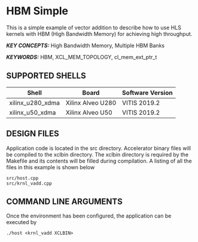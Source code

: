 HBM Simple
======================

This is a simple example of vector addition to describe how to use HLS kernels with HBM (High Bandwidth Memory) for achieving high throughput.

***KEY CONCEPTS:*** High Bandwidth Memory, Multiple HBM Banks

***KEYWORDS:*** HBM, XCL_MEM_TOPOLOGY, cl_mem_ext_ptr_t

## SUPPORTED SHELLS
Shell | Board             | Software Version
---------|-------------------|-----------------
xilinx_u280_xdma|Xilinx Alveo U280|VITIS 2019.2
xilinx_u50_xdma|Xilinx Alveo U50|VITIS 2019.2


##  DESIGN FILES
Application code is located in the src directory. Accelerator binary files will be compiled to the xclbin directory. The xclbin directory is required by the Makefile and its contents will be filled during compilation. A listing of all the files in this example is shown below

```
src/host.cpp
src/krnl_vadd.cpp
```

##  COMMAND LINE ARGUMENTS
Once the environment has been configured, the application can be executed by
```
./host <krnl_vadd XCLBIN>
```

